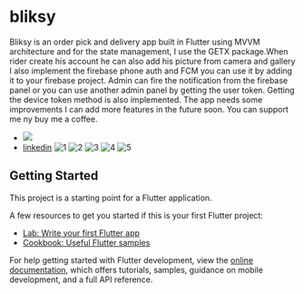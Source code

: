 # bliksy

Bliksy is an order pick and delivery app built in Flutter using MVVM architecture and for the state management, I use the GETX package.When rider create his account he can also add his picture from camera and gallery I also implement the firebase phone auth and FCM you can use it by adding it to your firebase project. Admin can fire the notification from the firebase panel or you can use another admin panel by getting the user token. Getting the device token method is also implemented.
The app needs some improvements I can add more features in the future soon.
You can support me ny buy me a coffee.

* <a href='https://www.buymeacoffee.com/ahsan44' target="_blank" rel="noopener noreferrer"><img src="https://www.buymeacoffee.com/assets/img/custom_images/orange_img.png"/></a>
* [linkedin](https://www.linkedin.com/in/ahsan-khan-21198116a/)
![1](https://user-images.githubusercontent.com/35272740/178849863-c15577c8-7d5b-41b9-a536-633b58f1fe3d.jpg)
![2](https://user-images.githubusercontent.com/35272740/178849878-42d6bb60-1adf-43a5-8ebc-01d6a9dc7adb.jpg)
![3](https://user-images.githubusercontent.com/35272740/178849886-a1be268c-dbf7-4035-9dc4-b60d22ff6712.jpg)
![4](https://user-images.githubusercontent.com/35272740/178849918-1027ab74-94f3-4edc-95fc-89d156ba4ef5.jpg)
![5](https://user-images.githubusercontent.com/35272740/178849932-6ee5edb2-3288-4d99-9703-60ba4827ed4a.jpg)


## Getting Started

This project is a starting point for a Flutter application.

A few resources to get you started if this is your first Flutter project:

- [Lab: Write your first Flutter app](https://docs.flutter.dev/get-started/codelab)
- [Cookbook: Useful Flutter samples](https://docs.flutter.dev/cookbook)

For help getting started with Flutter development, view the
[online documentation](https://docs.flutter.dev/), which offers tutorials,
samples, guidance on mobile development, and a full API reference.
